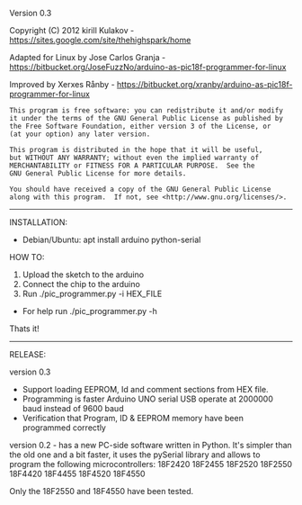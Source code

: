 ﻿Version 0.3

Copyright (C) 2012  kirill Kulakov - https://sites.google.com/site/thehighspark/home

Adapted for Linux by Jose Carlos Granja - https://bitbucket.org/JoseFuzzNo/arduino-as-pic18f-programmer-for-linux

Improved by Xerxes Rånby - https://bitbucket.org/xranby/arduino-as-pic18f-programmer-for-linux

    This program is free software: you can redistribute it and/or modify
    it under the terms of the GNU General Public License as published by
    the Free Software Foundation, either version 3 of the License, or
    (at your option) any later version.

    This program is distributed in the hope that it will be useful,
    but WITHOUT ANY WARRANTY; without even the implied warranty of
    MERCHANTABILITY or FITNESS FOR A PARTICULAR PURPOSE.  See the
    GNU General Public License for more details.

    You should have received a copy of the GNU General Public License
    along with this program.  If not, see <http://www.gnu.org/licenses/>.

----------------------------------------------------------------

INSTALLATION:

 - Debian/Ubuntu: 
   apt install arduino python-serial

HOW TO:

1. Upload the sketch to the arduino
2. Connect the chip to the arduino
3. Run ./pic_programmer.py -i HEX_FILE

* For help run ./pic_programmer.py -h

Thats it!

----------------------------------------------------------------

RELEASE:

version 0.3
 - Support loading EEPROM, Id and comment sections from HEX file.
 - Programming is faster
   Arduino UNO serial USB operate at 2000000 baud instead of 9600 baud
 - Verification that Program, ID & EEPROM memory have been programmed correctly

version 0.2 - has a new PC-side software written in Python. It's simpler than the old one and a bit faster, it uses the pySerial library and allows to program the following microcontrollers:
	18F2420
	18F2455
	18F2520
	18F2550
	18F4420
	18F4455
	18F4520
	18F4550

Only the 18F2550 and 18F4550 have been tested.
